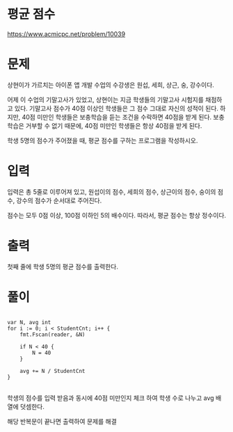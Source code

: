 평균 점수
=============
<https://www.acmicpc.net/problem/10039>
# 문제
상현이가 가르치는 아이폰 앱 개발 수업의 수강생은 원섭, 세희, 상근, 숭, 강수이다.

어제 이 수업의 기말고사가 있었고, 상현이는 지금 학생들의 기말고사 시험지를 채점하고 있다. 기말고사 점수가 40점 이상인 학생들은 그 점수 그대로 자신의 성적이 된다. 하지만, 40점 미만인 학생들은 보충학습을 듣는 조건을 수락하면 40점을 받게 된다. 보충학습은 거부할 수 없기 때문에, 40점 미만인 학생들은 항상 40점을 받게 된다.

학생 5명의 점수가 주어졌을 때, 평균 점수를 구하는 프로그램을 작성하시오.
# 입력
입력은 총 5줄로 이루어져 있고, 원섭이의 점수, 세희의 점수, 상근이의 점수, 숭이의 점수, 강수의 점수가 순서대로 주어진다.

점수는 모두 0점 이상, 100점 이하인 5의 배수이다. 따라서, 평균 점수는 항상 정수이다. 
# 출력
첫째 줄에 학생 5명의 평균 점수를 출력한다.
# 풀이
<pre>
<code>
var N, avg int
for i := 0; i < StudentCnt; i++ {
	fmt.Fscan(reader, &N)

	if N < 40 {
		N = 40
	}

	avg += N / StudentCnt
}
</code>
</pre>
학생의 점수를 입력 받음과 동시에 40점 미만인지 체크 하여 학생 수로 나누고 avg 배열에 덧셈한다.

해당 반복문이 끝나면 출력하여 문제를 해결